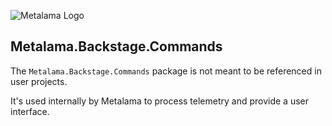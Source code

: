 ![Metalama Logo](https://raw.githubusercontent.com/postsharp/Metalama/master/images/metalama-by-postsharp-light.svg)

## Metalama.Backstage.Commands

The `Metalama.Backstage.Commands` package is not meant to be referenced in user projects.

It's used internally by Metalama to process telemetry and provide a user interface.